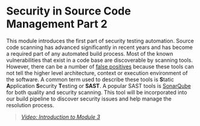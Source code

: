 # Security in Source Code Management Part 2

This module introduces the first part of security testing automation.  Source code scanning has advanced significantly in recent years and has become a required part of any automated build process.  Most of the known vulnerabilities that exist in a code base are discoverable by scanning tools.  However, there can be a number of [false positives](https://en.wikipedia.org/wiki/False_positives_and_false_negatives) because these tools can not tell the higher level architecture, context or execution environment of the software.  A common term used to describe these tools is **S**tatic **A**pplication **S**ecurity **T**esting or **SAST**.  A popular SAST tools is [SonarQube](https://www.sonarqube.org/) for both quality and security scanning.  This tool will be incorporated into our build pipeline to discover security issues and help manage the resolution process.


> [*Video: Introduction to Module 3*](https://auburn.hosted.panopto.com/Panopto/Pages/Viewer.aspx?id=e7f9f15e-5c49-4464-bb5c-aeac00f28cd8)

